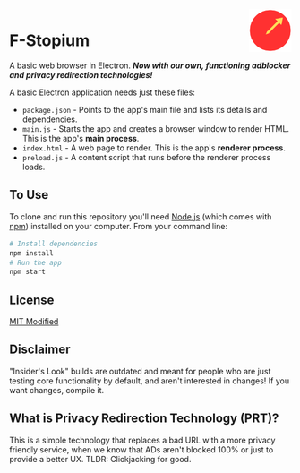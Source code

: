 <img src="logo.png" align="right" width="15%"/>

# F-Stopium
A basic web browser in Electron. ***Now with our own, functioning adblocker and privacy redirection technologies!***

A basic Electron application needs just these files:

- `package.json` - Points to the app's main file and lists its details and dependencies.
- `main.js` - Starts the app and creates a browser window to render HTML. This is the app's **main process**.
- `index.html` - A web page to render. This is the app's **renderer process**.
- `preload.js` - A content script that runs before the renderer process loads.


## To Use

To clone and run this repository you'll need [Node.js](https://nodejs.org/en/download/) (which comes with [npm](http://npmjs.com)) installed on your computer. From your command line:

```bash
# Install dependencies
npm install
# Run the app
npm start
```

## License

[MIT Modified](LICENSE.md)

## Disclaimer

"Insider's Look" builds are outdated and meant for people who are just testing core functionality by default, and aren't interested in changes! If you want changes, compile it.

## What is Privacy Redirection Technology (PRT)?

This is a simple technology that replaces a bad URL with a more privacy friendly service, when we know that ADs aren't blocked 100% or just to provide a better UX. TLDR: Clickjacking for good.
